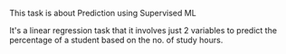 This task is about Prediction using Supervised ML

It's a linear regression task that it involves just 2 variables to predict the percentage of a student based on the no. of study hours.